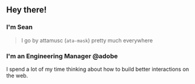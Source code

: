 ## Hey there!

### I'm Sean

> I go by attamusc (`atə-məsk`) pretty much everywhere

### I'm an Engineering Manager @adobe

I spend a lot of my time thinking about how to build better interactions on the web.